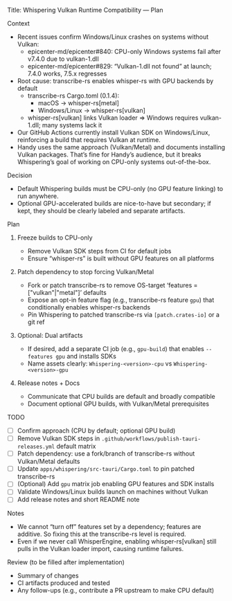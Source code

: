 Title: Whispering Vulkan Runtime Compatibility — Plan

Context
- Recent issues confirm Windows/Linux crashes on systems without Vulkan:
  - epicenter-md/epicenter#840: CPU-only Windows systems fail after v7.4.0 due to vulkan-1.dll
  - epicenter-md/epicenter#829: “Vulkan-1.dll not found” at launch; 7.4.0 works, 7.5.x regresses
- Root cause: transcribe-rs enables whisper-rs with GPU backends by default
  - transcribe-rs Cargo.toml (0.1.4):
    - macOS → whisper-rs[metal]
    - Windows/Linux → whisper-rs[vulkan]
  - whisper-rs[vulkan] links Vulkan loader ⇒ Windows requires vulkan-1.dll; many systems lack it
- Our GitHub Actions currently install Vulkan SDK on Windows/Linux, reinforcing a build that requires Vulkan at runtime.
- Handy uses the same approach (Vulkan/Metal) and documents installing Vulkan packages. That’s fine for Handy’s audience, but it breaks Whispering’s goal of working on CPU-only systems out-of-the-box.

Decision
- Default Whispering builds must be CPU-only (no GPU feature linking) to run anywhere.
- Optional GPU-accelerated builds are nice-to-have but secondary; if kept, they should be clearly labeled and separate artifacts.

Plan
1) Freeze builds to CPU-only
   - Remove Vulkan SDK steps from CI for default jobs
   - Ensure “whisper-rs” is built without GPU features on all platforms

2) Patch dependency to stop forcing Vulkan/Metal
   - Fork or patch transcribe-rs to remove OS-target ‘features = ["vulkan"|"metal"]’ defaults
   - Expose an opt-in feature flag (e.g., transcribe-rs feature `gpu`) that conditionally enables whisper-rs backends
   - Pin Whispering to patched transcribe-rs via `[patch.crates-io]` or a git ref

3) Optional: Dual artifacts
   - If desired, add a separate CI job (e.g., `gpu-build`) that enables `--features gpu` and installs SDKs
   - Name assets clearly: `Whispering-<version>-cpu` vs `Whispering-<version>-gpu`

4) Release notes + Docs
   - Communicate that CPU builds are default and broadly compatible
   - Document optional GPU builds, with Vulkan/Metal prerequisites

TODO
- [ ] Confirm approach (CPU by default; optional GPU build)
- [ ] Remove Vulkan SDK steps in `.github/workflows/publish-tauri-releases.yml` default matrix
- [ ] Patch dependency: use a fork/branch of transcribe-rs without Vulkan/Metal defaults
- [ ] Update `apps/whispering/src-tauri/Cargo.toml` to pin patched transcribe-rs
- [ ] (Optional) Add `gpu` matrix job enabling GPU features and SDK installs
- [ ] Validate Windows/Linux builds launch on machines without Vulkan
- [ ] Add release notes and short README note

Notes
- We cannot “turn off” features set by a dependency; features are additive. So fixing this at the transcribe-rs level is required.
- Even if we never call WhisperEngine, enabling whisper-rs[vulkan] still pulls in the Vulkan loader import, causing runtime failures.

Review (to be filled after implementation)
- Summary of changes
- CI artifacts produced and tested
- Any follow-ups (e.g., contribute a PR upstream to make CPU default)

